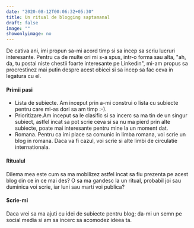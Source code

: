 ```yaml
---
date: "2020-08-12T00:06:32+05:30"
title: Un ritual de blogging saptamanal
draft: false
image: ""
showonlyimage: no
---
```


De cativa ani, imi propun sa-mi acord timp si sa incep sa scriu lucruri interesante. Pentru ca de multe ori mi s-a spus, intr-o forma sau alta, "ah, da, tu postai niste chestii foarte interesante pe Linkedin", mi-am propus sa procrestinez mai putin despre acest obicei si sa incep sa fac ceva in legatura cu el. <!--more-->

#### Primii pasi

* Lista de subiecte. Am inceput prin a-mi construi o lista cu subiecte pentru care mi-as dori sa am timp :-). 
* Prioritizare.Am inceput sa le clasific si sa incerc sa ma tin de un singur subiect, astfel incat sa pot scrie ceva si sa nu ma pierd prin alte subiecte, poate mai interesante pentru mine la un moment dat.
* Romana. Pentru ca imi place sa comunic in limba romana, voi scrie un blog in romana. Daca va fi cazul, voi scrie si alte limbi de circulatie internationala.


#### Ritualul

Dilema mea este cum sa ma mobilizez astfel incat sa fiu prezenta pe acest blog din ce in ce mai des? O sa ma gandesc la un ritual, probabil joi sau duminica voi scrie, iar luni sau marti voi publica? 

#### Scrie-mi

Daca vrei sa ma ajuti cu idei de subiecte pentru blog; da-mi un semn pe social media si am sa incerc sa acomodez ideea ta.